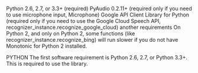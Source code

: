Python 2.6, 2.7, or 3.3+ (required)
PyAudio 0.2.11+ (required only if you need to use microphone input, Microphone)
Google API Client Library for Python (required only if you need to use the Google Cloud Speech API, recognizer_instance.recognize_google_cloud)
another requirements
On Python 2, and only on Python 2, some functions (like recognizer_instance.recognize_bing) will run slower if you do not have Monotonic for Python 2 installed.

PYTHON
The first software requirement is Python 2.6, 2.7, or Python 3.3+. This is required to use the library.
